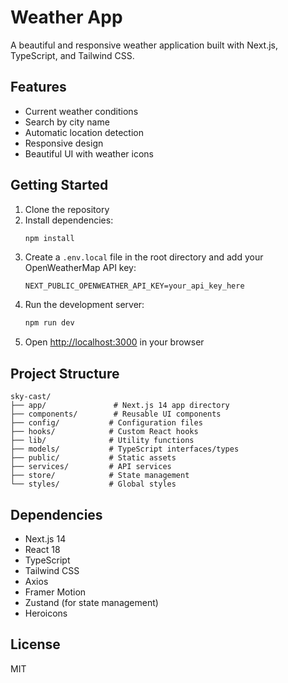 # Weather App

A beautiful and responsive weather application built with Next.js, TypeScript, and Tailwind CSS.

## Features

- Current weather conditions
- Search by city name
- Automatic location detection
- Responsive design
- Beautiful UI with weather icons

## Getting Started

1. Clone the repository
2. Install dependencies:
   ```bash
   npm install
   ```
3. Create a `.env.local` file in the root directory and add your OpenWeatherMap API key:
   ```
   NEXT_PUBLIC_OPENWEATHER_API_KEY=your_api_key_here
   ```
4. Run the development server:
   ```bash
   npm run dev
   ```
5. Open [http://localhost:3000](http://localhost:3000) in your browser

## Project Structure

```
sky-cast/
├── app/               # Next.js 14 app directory
├── components/        # Reusable UI components
├── config/           # Configuration files
├── hooks/            # Custom React hooks
├── lib/              # Utility functions
├── models/           # TypeScript interfaces/types
├── public/           # Static assets
├── services/         # API services
├── store/            # State management
└── styles/           # Global styles
```

## Dependencies

- Next.js 14
- React 18
- TypeScript
- Tailwind CSS
- Axios
- Framer Motion
- Zustand (for state management)
- Heroicons

## License

MIT

